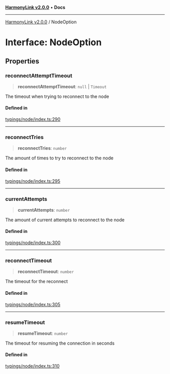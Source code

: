 [**HarmonyLink v2.0.0**](../README.md) • **Docs**

***

[HarmonyLink v2.0.0](../globals.md) / NodeOption

# Interface: NodeOption

## Properties

### reconnectAttemptTimeout

> **reconnectAttemptTimeout**: `null` \| `Timeout`

The timeout when trying to reconnect to the node

#### Defined in

[typings/node/index.ts:290](https://github.com/Joniii11/HarmonyLink/blob/master/src/typings/node/index.ts#L290)

***

### reconnectTries

> **reconnectTries**: `number`

The amount of times to try to reconnect to the node

#### Defined in

[typings/node/index.ts:295](https://github.com/Joniii11/HarmonyLink/blob/master/src/typings/node/index.ts#L295)

***

### currentAttempts

> **currentAttempts**: `number`

The amount of current attempts to reconnect to the node

#### Defined in

[typings/node/index.ts:300](https://github.com/Joniii11/HarmonyLink/blob/master/src/typings/node/index.ts#L300)

***

### reconnectTimeout

> **reconnectTimeout**: `number`

The timeout for the reconnect

#### Defined in

[typings/node/index.ts:305](https://github.com/Joniii11/HarmonyLink/blob/master/src/typings/node/index.ts#L305)

***

### resumeTimeout

> **resumeTimeout**: `number`

The timeout for resuming the connection in seconds

#### Defined in

[typings/node/index.ts:310](https://github.com/Joniii11/HarmonyLink/blob/master/src/typings/node/index.ts#L310)
